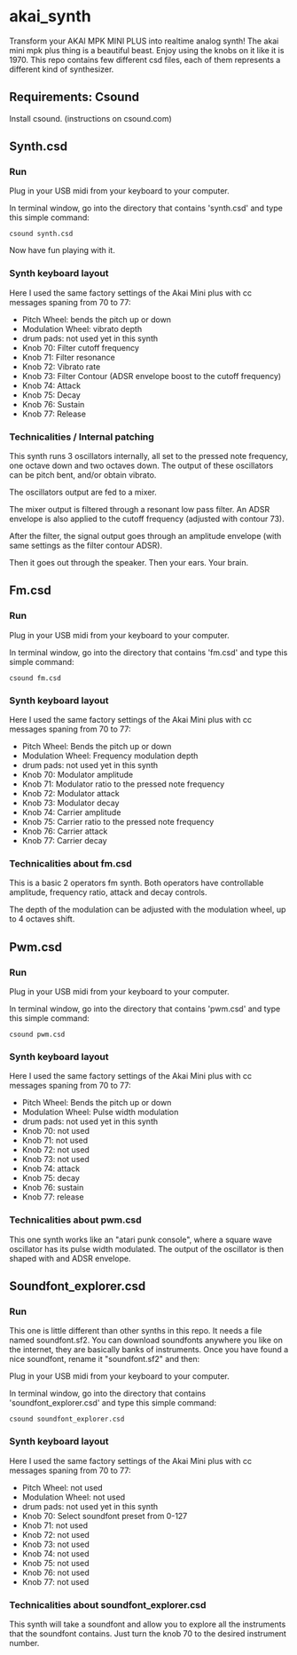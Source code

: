 # akai_synth
Transform your AKAI MPK MINI PLUS into realtime analog synth!
The akai mini mpk plus thing is a beautiful beast.
Enjoy using the knobs on it like it is 1970.
This repo contains few different csd files, each of them represents a different kind of synthesizer.

## Requirements: Csound
Install csound. (instructions on csound.com)

## Synth.csd
### Run
Plug in your USB midi from your keyboard to your computer.

In terminal window, go into the directory that contains 'synth.csd' and type this simple command:
```
csound synth.csd
```

Now have fun playing with it.

### Synth keyboard layout
Here I used the same factory settings of the Akai Mini plus with cc messages spaning from 70 to 77:
- Pitch Wheel: bends the pitch up or down
- Modulation Wheel: vibrato depth
- drum pads: not used yet in this synth
- Knob 70: Filter cutoff frequency
- Knob 71: Filter resonance
- Knob 72: Vibrato rate
- Knob 73: Filter Contour (ADSR envelope boost to the cutoff frequency)
- Knob 74: Attack
- Knob 75: Decay
- Knob 76: Sustain
- Knob 77: Release

### Technicalities / Internal patching

This synth runs 3 oscillators internally, all set to the pressed note frequency, one octave down and two octaves down. The output of these oscillators can be pitch bent, and/or obtain vibrato.

The oscillators output are fed to a mixer.

The mixer output is filtered through a resonant low pass filter. An ADSR envelope is also applied to the cutoff frequency (adjusted with contour 73).

After the filter, the signal output goes through an amplitude envelope (with same settings as the filter contour ADSR).

Then it goes out through the speaker.
Then your ears.
Your brain.

## Fm.csd

### Run
Plug in your USB midi from your keyboard to your computer.

In terminal window, go into the directory that contains 'fm.csd' and type this simple command:
```
csound fm.csd
```

### Synth keyboard layout
Here I used the same factory settings of the Akai Mini plus with cc messages spaning from 70 to 77:
- Pitch Wheel: Bends the pitch up or down
- Modulation Wheel: Frequency modulation depth
- drum pads: not used yet in this synth
- Knob 70: Modulator amplitude
- Knob 71: Modulator ratio to the pressed note frequency
- Knob 72: Modulator attack
- Knob 73: Modulator decay
- Knob 74: Carrier amplitude
- Knob 75: Carrier ratio to the pressed note frequency
- Knob 76: Carrier attack
- Knob 77: Carrier decay

### Technicalities about fm.csd
This is a basic 2 operators fm synth. Both operators have controllable amplitude, frequency ratio, attack and decay controls.

The depth of the modulation can be adjusted with the modulation wheel, up to 4 octaves shift.

## Pwm.csd

### Run
Plug in your USB midi from your keyboard to your computer.

In terminal window, go into the directory that contains 'pwm.csd' and type this simple command:
```
csound pwm.csd
```

### Synth keyboard layout
Here I used the same factory settings of the Akai Mini plus with cc messages spaning from 70 to 77:
- Pitch Wheel: Bends the pitch up or down
- Modulation Wheel: Pulse width modulation
- drum pads: not used yet in this synth
- Knob 70: not used
- Knob 71: not used
- Knob 72: not used
- Knob 73: not used
- Knob 74: attack
- Knob 75: decay
- Knob 76: sustain
- Knob 77: release

### Technicalities about pwm.csd
This one synth works like an "atari punk console", where a square wave oscillator has its pulse width modulated. The output of the oscillator is then shaped with and ADSR envelope.

## Soundfont_explorer.csd

### Run
This one is little different than other synths in this repo. It needs a file named soundfont.sf2. You can download soundfonts anywhere you like on the internet, they are basically banks of instruments. Once you have found a nice soundfont, rename it "soundfont.sf2" and then:

Plug in your USB midi from your keyboard to your computer.

In terminal window, go into the directory that contains 'soundfont_explorer.csd' and type this simple command:
```
csound soundfont_explorer.csd
```

### Synth keyboard layout
Here I used the same factory settings of the Akai Mini plus with cc messages spaning from 70 to 77:
- Pitch Wheel: not used
- Modulation Wheel: not used
- drum pads: not used yet in this synth
- Knob 70: Select soundfont preset from 0-127
- Knob 71: not used
- Knob 72: not used
- Knob 73: not used
- Knob 74: not used
- Knob 75: not used
- Knob 76: not used
- Knob 77: not used

### Technicalities about soundfont_explorer.csd
This synth will take a soundfont and allow you to explore all the instruments that the soundfont contains. Just turn the knob 70 to the desired instrument number. 
